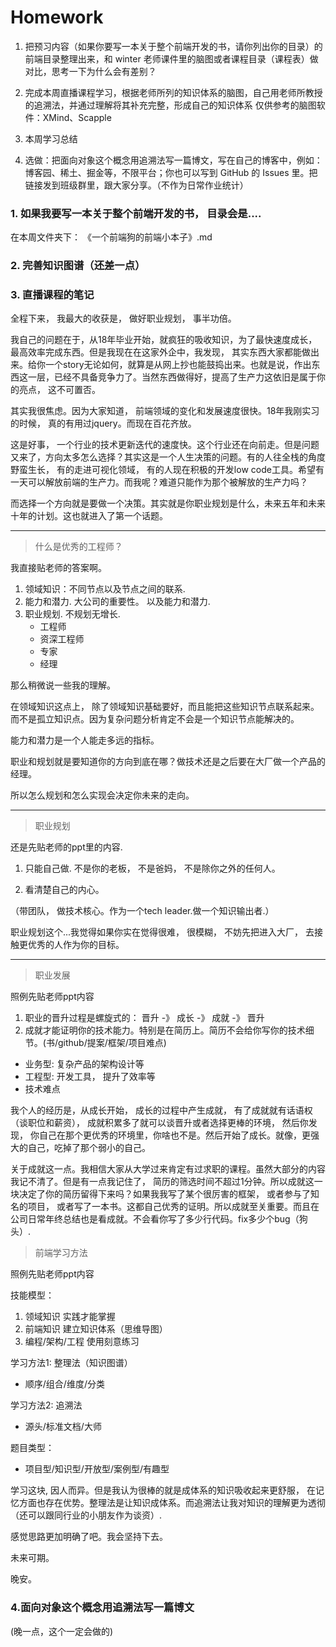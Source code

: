 # Homework

1. 把预习内容（如果你要写一本关于整个前端开发的书，请你列出你的目录）的前端目录整理出来，和 winter 老师课件里的脑图或者课程目录（课程表）做对比，思考一下为什么会有差别？
2. 完成本周直播课程学习，根据老师所列的知识体系的脑图，自己用老师所教授的追溯法，并通过理解将其补充完整，形成自己的知识体系
仅供参考的脑图软件：XMind、Scapple

3. 本周学习总结
4. 选做：把面向对象这个概念用追溯法写一篇博文，写在自己的博客中，例如：博客园、稀土、掘金等，不限平台；你也可以写到 GitHub 的 Issues 里。把链接发到班级群里，跟大家分享。（不作为日常作业统计）


### 1. 如果我要写一本关于整个前端开发的书， 目录会是....
在本周文件夹下： 《一个前端狗的前端小本子》.md

### 2. 完善知识图谱（还差一点）

### 3. 直播课程的笔记

全程下来， 我最大的收获是， 做好职业规划， 事半功倍。

我自己的问题在于，从18年毕业开始，就疯狂的吸收知识，为了最快速度成长， 最高效率完成东西。但是我现在在这家外企中，我发现， 其实东西大家都能做出来。给你一个story无论如何，就算是从网上抄也能鼓捣出来。也就是说，作出东西这一层，已经不具备竞争力了。当然东西做得好，提高了生产力这依旧是属于你的亮点， 这不可置否。 

其实我很焦虑。因为大家知道， 前端领域的变化和发展速度很快。18年我刚实习的时候， 真的有用过jquery。而现在百花齐放。

这是好事， 一个行业的技术更新迭代的速度快。这个行业还在向前走。但是问题又来了，方向太多怎么选择？其实这是一个人生决策的问题。有的人往全栈的角度野蛮生长， 有的走进可视化领域， 有的人现在积极的开发low code工具。希望有一天可以解放前端的生产力。而我呢？难道只能作为那个被解放的生产力吗？

而选择一个方向就是要做一个决策。其实就是你职业规划是什么，未来五年和未来十年的计划。这也就进入了第一个话题。

---

> 什么是优秀的工程师？

我直接贴老师的答案啊。

1. 领域知识：不同节点以及节点之间的联系.
2. 能力和潜力. 大公司的重要性。 以及能力和潜力.
3. 职业规划. 不规划无增长.
    * 工程师
    * 资深工程师
    * 专家
    * 经理

那么稍微说一些我的理解。 

在领域知识这点上， 除了领域知识基础要好，而且能把这些知识节点联系起来。而不是孤立知识点。因为复杂问题分析肯定不会是一个知识节点能解决的。

能力和潜力是一个人能走多远的指标。

职业和规划就是要知道你的方向到底在哪？做技术还是之后要在大厂做一个产品的经理。

所以怎么规划和怎么实现会决定你未来的走向。

---

> 职业规划

还是先贴老师的ppt里的内容.

1. 只能自己做. 不是你的老板， 不是爸妈， 不是除你之外的任何人。

2. 看清楚自己的内心。

（带团队， 做技术核心。作为一个tech leader.做一个知识输出者.）

职业规划这个...我觉得如果你实在觉得很难， 很模糊， 不妨先把进入大厂， 去接触更优秀的人作为你的目标。

---

> 职业发展

照例先贴老师ppt内容
1. 职业的晋升过程是螺旋式的： 晋升 -》 成长 -》 成就 -》 晋升
2. 成就才能证明你的技术能力。特别是在简历上。简历不会给你写你的技术细节。(书/github/提案/框架/项目难点)
* 业务型: 复杂产品的架构设计等
* 工程型: 开发工具， 提升了效率等
* 技术难点



我个人的经历是，从成长开始， 成长的过程中产生成就， 有了成就就有话语权（谈职位和薪资）， 成就积累多了就可以谈晋升或者选择更棒的环境， 然后你发现， 你自己在那个更优秀的环境里，你啥也不是。然后开始了成长。就像，更强大的自己，吃掉了那个弱小的自己。

关于成就这一点。我相信大家从大学过来肯定有过求职的课程。虽然大部分的内容我记不清了。但是有一点我记住了， 简历的筛选时间不超过1分钟。所以成就这一块决定了你的简历留得下来吗？如果我我写了某个很厉害的框架， 或者参与了知名的项目， 或者写了一本书。这都自己优秀的证明。所以成就至关重要。而且在公司日常年终总结也是看成就。不会看你写了多少行代码。fix多少个bug（狗头）.

> 前端学习方法

照例先贴老师ppt内容

技能模型：
1. 领域知识 实践才能掌握
2. 前端知识 建立知识体系（思维导图）
3. 编程/架构/工程 使用刻意练习

学习方法1: 整理法（知识图谱）
* 顺序/组合/维度/分类

学习方法2: 追溯法
* 源头/标准文档/大师

题目类型：
* 项目型/知识型/开放型/案例型/有趣型


学习这块, 因人而异。但是我认为很棒的就是成体系的知识吸收起来更舒服， 在记忆方面也存在优势。整理法是让知识成体系。而追溯法让我对知识的理解更为透彻（还可以跟同行业的小朋友作为谈资）.

感觉思路更加明确了吧。我会坚持下去。

未来可期。

晚安。

### 4.面向对象这个概念用追溯法写一篇博文 
(晚一点，这个一定会做的)
